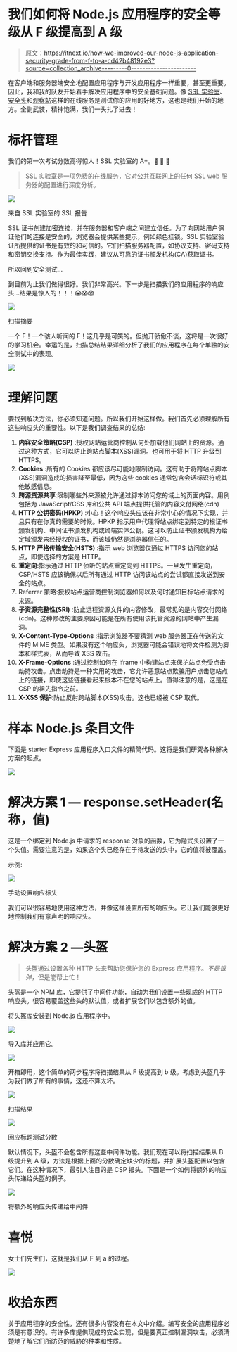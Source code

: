 # 我们如何将 Node.js 应用程序的安全等级从 F 级提高到 A 级

> 原文：<https://itnext.io/how-we-improved-our-node-js-application-security-grade-from-f-to-a-cd42b48192e3?source=collection_archive---------0----------------------->

在客户端和服务器端安全地配置应用程序与开发应用程序一样重要，甚至更重要。因此，我和我的队友开始着手解决应用程序中的安全基础问题。像 [SSL 实验室](https://www.ssllabs.com/)、[安全头](https://securityheaders.com/)和[观察站](https://observatory.mozilla.org/)这样的在线服务是测试你的应用的好地方，这也是我们开始的地方。全副武装，精神饱满，我们一头扎了进去！

# 标杆管理

我们的第一次考试分数高得惊人！SSL 实验室的 A+。🎉 🎉 🎉

> SSL 实验室是一项免费的在线服务，它对公共互联网上的任何 SSL web 服务器的配置进行深度分析。

![](img/28a3bb0ffae87a424e3f4c610cec7a22.png)

来自 SSL 实验室的 SSL 报告

SSL 证书创建加密连接，并在服务器和客户端之间建立信任。为了向网站用户保证他们的连接是安全的，浏览器会提供某些提示，例如绿色挂锁。SSL 实验室验证所提供的证书是有效的和可信的。它们扫描服务器配置，如协议支持、密码支持和密钥交换支持。作为最佳实践，建议从可靠的证书颁发机构(CA)获取证书。

所以回到安全测试…

到目前为止我们做得很好。我们非常高兴。下一步是扫描我们的应用程序的响应头…结果是惊人的！！！😱😱😱

![](img/6ee67c3552e5f209687fd3aef67a7dc1.png)

扫描摘要

一个 F！一个骇人听闻的 F！这几乎是可笑的。但抛开骄傲不谈，这将是一次很好的学习机会。幸运的是，扫描总结结果详细分析了我们的应用程序在每个单独的安全测试中的表现。

![](img/9875036a8a24ec93f36a1ef0e45ba0c6.png)

# 理解问题

要找到解决方法，你必须知道问题。所以我们开始这样做。我们首先必须理解所有这些响应头的重要性。以下是我们调查结果的总结:

1.  **内容安全策略(CSP)** :授权网站运营商控制从何处加载他们网站上的资源。通过这种方式，它可以防止跨站点脚本(XSS)漏洞。也可用于将 HTTP 升级到 HTTPS。
2.  **Cookies** :所有的 Cookies 都应该尽可能地限制访问。这有助于将跨站点脚本(XSS)漏洞造成的损害降至最低，因为这些 cookies 通常包含会话标识符或其他敏感信息。
3.  **跨源资源共享**:限制哪些外来源被允许通过脚本访问您的域上的页面内容。用例包括为 JavaScript/CSS 库和公共 API 端点提供托管的内容交付网络(cdn)
4.  **HTTP 公钥密码(HPKP)** :小心！这个响应头应该在非常小心的情况下实现，并且只有在你真的需要的时候。HPKP 指示用户代理将站点绑定到特定的根证书颁发机构、中间证书颁发机构或终端实体公钥。这可以防止证书颁发机构为给定域颁发未经授权的证书，而该域仍然是浏览器信任的。
5.  **HTTP 严格传输安全(HSTS)** :指示 web 浏览器仅通过 HTTPS 访问您的站点，即使选择的方案是 HTTP。
6.  **重定向**:指示通过 HTTP 侦听的站点重定向到 HTTPS。一旦发生重定向，CSP/HSTS 应该确保以后所有通过 HTTP 访问该站点的尝试都直接发送到安全的站点。
7.  Referrer 策略:授权站点运营商控制浏览器如何以及何时通知目标站点请求的来源。
8.  **子资源完整性(SRI)** :防止远程资源文件的内容修改，最常见的是内容交付网络(cdn)。这种修改的主要原因可能是在所有使用该托管资源的网站中产生漏洞。
9.  **X-Content-Type-Options** :指示浏览器不要猜测 web 服务器正在传送的文件的 MIME 类型。如果没有这个响应头，浏览器可能会错误地将文件检测为脚本和样式表，从而导致 XSS 攻击。
10.  **X-Frame-Options** :通过控制如何在 iframe 中构建站点来保护站点免受点击劫持攻击。点击劫持是一种实用的攻击，它允许恶意站点欺骗用户点击您站点上的链接，即使这些链接看起来根本不在您的站点上。值得注意的是，这是在 CSP 的祖先指令之前。
11.  **X-XSS 保护**:防止反射跨站脚本(XSS)攻击。这也已经被 CSP 取代。

# 样本 Node.js 条目文件

下面是 starter Express 应用程序入口文件的精简代码。这将是我们研究各种解决方案的起点。

![](img/b4acf8e48ee5a744134f903d78ad25c5.png)

# 解决方案 1 — response.setHeader(名称，值)

这是一个绑定到 Node.js 中请求的 response 对象的函数，它为隐式头设置了一个头值。需要注意的是，如果这个头已经存在于待发送的头中，它的值将被覆盖。

示例:

![](img/3260aa21a6ce2722586ad284639e01a7.png)

手动设置响应标头

我们可以很容易地使用这种方法，并像这样设置所有的响应头。它让我们能够更好地控制我们有意声明的响应头。

# 解决方案 2 —头盔

> 头盔通过设置各种 HTTP 头来帮助您保护您的 Express 应用程序。*不是银弹*，但是能帮上忙！

头盔是一个 NPM 库，它提供了中间件功能，自动为我们设置一些现成的 HTTP 响应头。很容易覆盖这些头的默认值，或者扩展它们以包含额外的值。

将头盔库安装到 Node.js 应用程序中。

![](img/51c8beefae644f27a4b7189cdaff38e1.png)

导入库并应用它。

![](img/ee52f6a184d8ab06374349443f508ecb.png)

开箱即用，这个简单的两步程序将扫描结果从 F 级提高到 b 级。考虑到头盔几乎为我们做了所有的事情，这还不算太坏。

![](img/87838d3d9dfa54a1e6e4ed76151604b3.png)

扫描结果

![](img/1e57976a3c179925b5f7f807b9316e51.png)

回应标题测试分数

默认情况下，头盔不会包含所有这些中间件功能。我们现在可以将扫描结果从 B 级提升到 A 级，方法是根据上面的分数确定缺少的标题，并扩展头盔配置以包含它们。在这种情况下，最引人注目的是 CSP 报头。下面是一个如何将额外的响应头传递给头盔的例子。

![](img/dd3270377063a153d43b49b9c8b79d18.png)

将额外的响应头传递给中间件

# 喜悦

女士们先生们，这就是我们从 F 到 a 的过程。

![](img/d6473c25c58211efe81b0fd5bca89306.png)

# 收拾东西

关于应用程序的安全性，还有很多内容没有在本文中介绍。编写安全的应用程序必须是有意识的。有许多库提供现成的安全实现，但是要真正控制漏洞攻击，必须清楚地了解它们所防范的威胁的种类和性质。